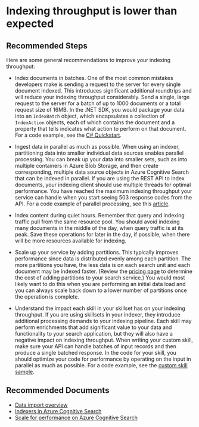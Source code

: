 <properties
	pageTitle="Performance and Throughput/Indexing throughput is lower than expected"
	description="Indexing throughput is lower than expected"
	service="microsoft.search"
	resource="searchservices"
	authors="mrcarter8"
	ms.author="mcarter"
	selfHelpType="resource"
	displayOrder="33"
	supportTopicIds="32681351"
	resourceTags=""
	productPesIds="15568"
	articleId="search-indexingthroughputislowerthanexpected"
	cloudEnvironments="public, Fairfax, usnat, ussec"
	ownershipId="AzureSearch_AzureSearch"
/>

# Indexing throughput is lower than expected

## **Recommended Steps**

Here are some general recommendations to improve your indexing throughput:

* Index documents in batches. One of the most common mistakes developers make is sending a request to the server for every single document indexed. This introduces significant additional roundtrips and will reduce your indexing throughput considerably. Send a single, large request to the server for a batch of up to 1000 documents or a total request size of 16MB. In the .NET SDK, you would package your data into an `IndexBatch` object, which encapsulates a collection of `IndexAction` objects, each of which contains the document and a property that tells indicates what action to perform on that document. For a code example, see the [C# Quickstart](https://docs.microsoft.com/azure/search/search-get-started-dotnet#2---load-documents).

* Ingest data in parallel as much as possible. When using an indexer, partitioning data into smaller individual data sources enables parallel processing. You can break up your data into smaller sets, such as into multiple containers in Azure Blob Storage, and then create corresponding, multiple data source objects in Azure Cognitive Search that can be indexed in parallel. If you are using the REST API to index documents, your indexing client should use multiple threads for optimal performance. You have reached the maximum indexing throughput your service can handle when you start seeing 503 response codes from the API. For a code example of parallel processing, see this [article](https://docs.microsoft.com/dotnet/standard/parallel-programming/how-to-write-a-simple-parallel-foreach-loop).

* Index content during quiet hours. Remember that query and indexing traffic pull from the same resource pool. You should avoid indexing many documents in the middle of the day, when query traffic is at its peak. Save these operations for later in the day, if possible, when there will be more resources available for indexing. 

* Scale up your service by adding partitions. This typically improves performance since data is distributed evenly among each partition.  The more partitions you have, the less data is on each search unit and each document may be indexed faster. (Review the [pricing page](https://azure.microsoft.com/pricing/details/search/) to determine the cost of adding partitions to your search service.)  You would most likely want to do this when you are performing an initial data load and you can always scale back down to a lower number of partitions once the operation is complete. 

* Understand the impact each skill in your skillset has on your indexing throughput. If you are using skillsets in your indexer, they introduce additional processing demands to your indexing pipeline. Each skill may perform enrichments that add significant value to your data and functionality to your search application, but they will also have a negative impact on indexing throughput. When writing your custom skill, make sure your API can handle batches of input records and then produce a single batched response. In the code for your skill, you should optimize your code for performance by operating on the input in parallel as much as possible. For a code example, see the [custom skill sample](https://docs.microsoft.com/azure/search/cognitive-search-create-custom-skill-example).

## **Recommended Documents**

* [Data import overview](https://docs.microsoft.com/azure/search/search-what-is-data-import)
* [Indexers in Azure Cognitive Search](https://docs.microsoft.com/azure/search/search-indexer-overview)
* [Scale for performance on Azure Cognitive Search](https://docs.microsoft.com/azure/search/search-performance-optimization)<br>